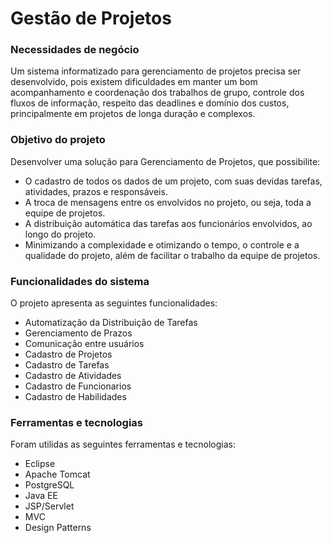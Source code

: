 # Gestão de Projetos

### Necessidades de negócio
Um sistema informatizado para gerenciamento de projetos precisa ser desenvolvido, pois existem dificuldades em manter um bom acompanhamento e coordenação dos trabalhos de grupo, controle dos fluxos de informação, respeito das deadlines e domínio dos custos, principalmente em projetos de longa duração e complexos.

### Objetivo do projeto
Desenvolver uma solução para Gerenciamento de Projetos, que possibilite:
- O cadastro de todos os dados de um projeto, com suas devidas tarefas, atividades, prazos e responsáveis.
- A troca de mensagens entre os envolvidos no projeto, ou seja, toda a equipe de projetos.
- A distribuição automática das tarefas aos funcionários envolvidos, ao longo do projeto.
- Minimizando a complexidade e otimizando o tempo, o controle e a qualidade do projeto, além de facilitar o trabalho da equipe de projetos.

### Funcionalidades do sistema
O projeto apresenta as seguintes funcionalidades:
- Automatização da Distribuição de Tarefas
- Gerenciamento de Prazos
- Comunicação entre usuários
- Cadastro de Projetos
- Cadastro de Tarefas
- Cadastro de Atividades
- Cadastro de Funcionarios
- Cadastro de Habilidades

### Ferramentas e tecnologias
Foram utilidas as seguintes ferramentas e tecnologias:
- Eclipse
- Apache Tomcat
- PostgreSQL
- Java EE
- JSP/Servlet
- MVC
- Design Patterns
